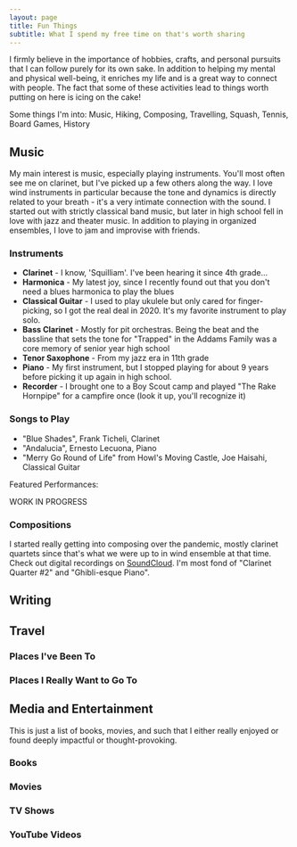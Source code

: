 ```yaml
---
layout: page
title: Fun Things
subtitle: What I spend my free time on that's worth sharing
---
```


I firmly believe in the importance of hobbies, crafts, and personal pursuits that I can follow purely for its own sake. In addition to helping my mental and physical well-being, it enriches my life and is a great way to connect with people. The fact that some of these activities lead to things worth putting on here is icing on the cake!

Some things I'm into: Music, Hiking, Composing, Travelling, Squash, Tennis, Board Games, History

## Music

My main interest is music, especially playing instruments. You'll most often see me on clarinet, but I've picked up a few others along the way. I love wind instruments in particular because the tone and dynamics is directly related to your breath - it's a very intimate connection with the sound. I started out with strictly classical band music, but later in high school fell in love with jazz and theater music. In addition to playing in organized ensembles, I love to jam and improvise with friends.

### Instruments
* **Clarinet** - I know, 'Squilliam'. I've been hearing it since 4th grade...
* **Harmonica** - My latest joy, since I recently found out that you don't need a blues harmonica to play the blues
* **Classical Guitar** - I used to play ukulele but only cared for finger-picking, so I got the real deal in 2020. It's my favorite instrument to play solo.
* **Bass Clarinet** - Mostly for pit orchestras. Being the beat and the bassline that sets the tone for "Trapped" in the Addams Family was a core memory of senior year high school
* **Tenor Saxophone** - From my jazz era in 11th grade
* **Piano** - My first instrument, but I stopped playing for about 9 years before picking it up again in high school.
* **Recorder** - I brought one to a Boy Scout camp and played "The Rake Hornpipe" for a campfire once (look it up, you'll recognize it)

### Songs to Play
* "Blue Shades", Frank Ticheli, Clarinet
* "Andalucia", Ernesto Lecuona, Piano
* "Merry Go Round of Life" from Howl's Moving Castle, Joe Haisahi, Classical Guitar

Featured Performances:

WORK IN PROGRESS

### Compositions

I started really getting into composing over the pandemic, mostly clarinet quartets since that's what we were up to in wind ensemble at that time. Check out digital recordings on [SoundCloud](https://soundcloud.com/user-221550413). I'm most fond of "Clarinet Quarter #2" and "Ghibli-esque Piano".

## Writing

## Travel

### Places I've Been To

### Places I Really Want to Go To

## Media and Entertainment

This is just a list of books, movies, and such that I either really enjoyed or found deeply impactful or thought-provoking.

### Books

### Movies

### TV Shows

### YouTube Videos




